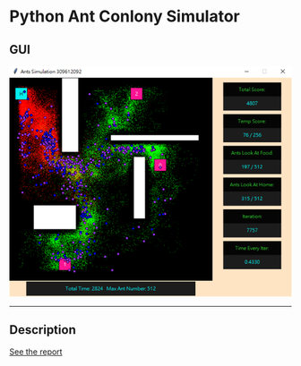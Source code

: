 # Python Ant Conlony Simulator

## GUI

![](./report/interface.png)

---

## Description

[See the report](https://github.com/leo27945875/Python_Ant_Colony_Simulator/blob/master/report/309612092_Report.pdf)